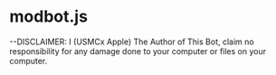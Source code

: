 # modbot.js

--DISCLAIMER: I (USMCx Apple) The Author of This Bot, claim no responsibility for any damage done to your computer or files on your computer.
